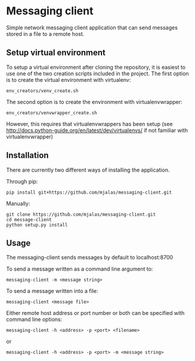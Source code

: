 # Messaging client

Simple network messaging client application that can send messages stored in a file to a remote host.


## Setup virtual environment

To setup a virtual environment after cloning the repository, it is easiest to use one of the two creation scripts included in the project. The first option is to create the virtual environment with virtualenv:

```
env_creators/venv_create.sh
```

The second option is to create the environment with virtualenvwrapper:

```
env_creators/venvwrapper_create.sh
```

However, this requires that virtualenvwrappers has been setup (see http://docs.python-guide.org/en/latest/dev/virtualenvs/ if not familiar with virtualenvwrapper)

## Installation

There are currently two different ways of installing the application.

Through pip:
```
pip install git+https://github.com/mjalas/messaging-client.git
```

Manually:
```
git clone https://github.com/mjalas/messaging-client.git
cd message-client
python setup.py install
```

## Usage

The messaging-client sends messages by default to localhost:8700

To send a message written as a command line argument to:
```
messaging-client -m <message string>
```

To send a message written into a file:
```
messaging-client <message file>
```

Either remote host address or port number or both can be specified with command line options:

```
messaging-client -h <address> -p <port> <filename>
```
or
```
messaging-client -h <address> -p <port> -m <message string>
```
